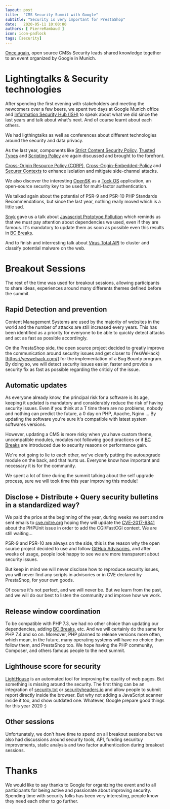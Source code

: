 ```yaml
---
layout: post
title:  "CMS Security Summit with Google"
subtitle: "Security is very important for PrestaShop"
date:   2020-05-11 10:00:00
authors: [ PierreRambaud ]
icon: icon-padlock
tags: [security]
---
```


[Once again](https://build.prestashop.com/news/we-were-at-the-cms-security-summit-with-google/), open source CMSs Security leads shared knowledge together to an event organized by Google in Munich.

# Lightingtalks & Security technologies

After spending the first evening with stakeholders and meeting the newcomers over a few beers, we spent two days at Google Munich office and [Information Security Hub (ISH)](https://www.ish-muc.com/) to speak about what we did since the last years and talk about what's next.
And of course learnt about each others.


We had ligthingtalks as well as conferences about different technologies around the security and data privacy.

As the last year, components like [Strict Content Security Policy](https://bit.ly/strict-csp), [Trusted Types](https://bit.ly/tt-spec) and [Scripting Policy](https://bit.ly/scripting-policy) are again discussed and brought to the forefront.

[Cross-Origin Resource Policy (CORP)](https://fetch.spec.whatwg.org/#cross-origin-resource-policy-header), [Cross-Origin-Embedded-Policy](https://bit.ly/coep-spec) and [Securer Contexts](https://bit.ly/securer-contexts) to enhance isolation and mitigate side-channel attacks.

We also discover the interesting [OpenSK](https://github.com/google/OpenSK) as a [Tock OS](https://www.tockos.org/) application, an open-source security key to be used for multi-factor authentication.

We talked again about the potential of PSR-9 and PSR-10 PHP Standards Recommendations, but since the last year, nothing really moved which is a little sad.

[Snyk](https://snyk.io) gave us a talk about [Javascript Prototype Pollution](https://snyk.io/vuln/SNYK-JS-LODASH-450202) which reminds us that we must pay attention about dependencies we used, even if they are famous.
It's mandatory to update them as soon as possible even this results in [BC Breaks](bc-breaks).

And to finish and interresting talk about [Virus Total API](https://developers.virustotal.com/reference) to cluster and classify potential malware on the web.


# Breakout Sessions

The rest of the time was used for breakout sessions, allowing participants to share ideas, experiences around many differents themes defined before the summit.

## Rapid Detection and prevention

Content Management Systems are used by the majority of websites in the world and the number of attacks are still increased every years.
This has been identified as a priority for everyone to be able to quickly detect attacks and act as fast as possible accordingly.

On the PrestaShop side, the open source project decided to greatly improve the communication around security issues and get closer to (YesWeHack)[https://yeswehack.com/] for the implementation of a Bug Bounty program.
By doing so, we will detect security issues easier, faster and provide a security fix as fast as possible regarding the criticiy of the issue.


## Automatic updates

As everyone already know, the principal risk for a software is its age, keeping it updated is mandatory and considerably reduce the risk of having security issues.
Even if you think at a T time there are no problems, nobody and nothing can predict the future, a 0 day on PHP, Apache, Nginx ...
By updating the software you're sure it's compatible with latest system softwares versions.

However, updating a CMS is more risky when you have custom theme, uncompatible modules, modules not following good practices or if [BC Breaks](bc-breaks) are introduced due to security reasons or performance gain.

We're not going to lie to each other, we've clearly putting the autoupgrade module on the back, and that hurts us.
Everyone know how important and necessary it is for the community.

We spent a lot of time during the summit talking about the self upgrade process, sure we will took time this year improving this module!

## Disclose + Distribute + Query security bulletins in a standardized way?

We paid the price at the beginning of the year, during weeks we sent and re sent emails to [cve.mitre.org](https://cve.mitre.org/) hoping they will update the [CVE-2017-9841](https://cve.mitre.org/cgi-bin/cvename.cgi?name=CVE-2017-9841) about the PHPUnit issue in order to add the CGI/FastCGI context. We are still waiting...

PSR-9 and PSR-10 are always on the side, this is the reason why the open source project decided to use and follow [GitHub Advisories](https://help.github.com/en/github/managing-security-vulnerabilities/about-github-security-advisories), and after weeks of usage, people look happy to see we are more transparent about security issues.

But keep in mind we will never disclose how to reproduce security issues, you will never find any scripts in advisories or in CVE declared by PrestaShop, for your own goods.

Of course it's not perfect, and we will never be. But we learn from the past, and we will do our best to listen the community and improve how we work.

## Release window coordination

To be compatible with PHP 7.3, we had no other choice than updating our dependencies, adding [BC Breaks](bc-breaks), etc. And we will certainly do the same for PHP 7.4 and so on.
Moreover, PHP planned to release versions more often, which mean, in the future, many operating systems will have no choice than follow them, and PrestaShop too.
We hope having the PHP community, Composer, and others famous people to the next summit.

## Lighthouse score for security

[LightHouse](https://developers.google.com/web/tools/lighthouse) is an automated tool for improving the quality of web pages. But something is missing around the security.
The first thing can be an integration of [security.txt](https://securitytxt.org/) or [securityheaders.io](https://securityheaders.io) and allow people to submit report directly inside the browser.
But why not adding a JavaScript scanner inside it too, and show outdated one.
Whatever, Google prepare good things for this year 2020 :)


## Other sessions

Unfortunately, we don't have time to spend on all breakout sessions but we also had discussions around security tools, API, funding securituy improvements, static analysis and two factor authentication during breakout sessions. 

# Thanks 

We would like to say thanks to Google for organizing the event and to all participants for being active and passionate about improving security.
Spending time with security folks has been very interesting, people know they need each other to go further.


[bc-breaks]: https://devdocs.prestashop.com/1.7/contribute/contribution-guidelines/#bc-breaks

